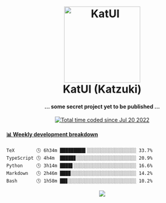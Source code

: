 <h1 align="center">
  <img src="https://kokecacao.me/static/img/katzuki.png" alt="KatUI" width="200">
  <br>KatUI (Katzuki)<br>
</h1>

<h4 align="center">... some secret project yet to be published ...</h4>

<p align="center">
  <a href="https://wakatime.com/@5d39136d-911d-4ceb-9dae-178d9dbef0cd"><img src="https://wakatime.com/badge/user/5d39136d-911d-4ceb-9dae-178d9dbef0cd.svg" alt="Total time coded since Jul 20 2022" /></a>
</p>

<!-- waka-box start -->
#### <a href="https://gist.github.com/5db7183a9e07f1193716cb2b94e5d0e1" target="_blank">📊 Weekly development breakdown</a>
```text
TeX        🕓 6h34m █████████▍░░░░░░░░░░░░░░░░░░ 33.7%
TypeScript 🕓 4h4m  █████▊░░░░░░░░░░░░░░░░░░░░░░ 20.9%
Python     🕓 3h14m ████▋░░░░░░░░░░░░░░░░░░░░░░░ 16.6%
Markdown   🕓 2h46m ███▉░░░░░░░░░░░░░░░░░░░░░░░░ 14.2%
Bash       🕓 1h58m ██▊░░░░░░░░░░░░░░░░░░░░░░░░░ 10.2%
```
<!-- Powered by https://github.com/YouEclipse/waka-box-go . -->
<!-- waka-box end -->

<p align="center">
  <img src="https://count.getloli.com/get/@:koke_cacao?theme=rule34">
</p>
